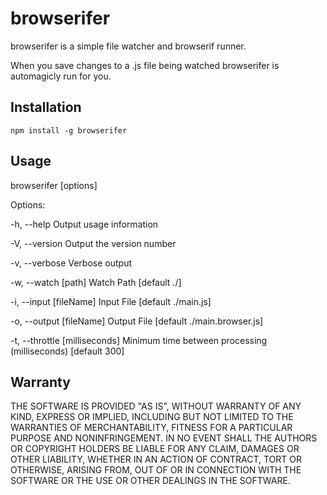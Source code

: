 browserifer
==========

browserifer is a simple file watcher and browserif runner.

When you save changes to a .js file being watched browserifer is automagicly run for you.

Installation
------------

	npm install -g browserifer
	
	
Usage
---------

browserifer [options]

Options:

  -h, --help               Output usage information
  
  -V, --version            Output the version number
  
  -v, --verbose            Verbose output
  
  -w, --watch [path]       Watch Path [default ./]
  
  -i, --input [fileName]   Input File [default ./main.js]
  
  -o, --output [fileName]  Output File [default ./main.browser.js]
  
  -t, --throttle [milliseconds]  Minimum time between processing (milliseconds) [default 300]
  
  
  
Warranty
---------

THE SOFTWARE IS PROVIDED "AS IS", WITHOUT WARRANTY OF ANY KIND, EXPRESS OR IMPLIED, INCLUDING BUT NOT LIMITED TO THE WARRANTIES OF MERCHANTABILITY, FITNESS FOR A PARTICULAR PURPOSE AND NONINFRINGEMENT. IN NO EVENT SHALL THE AUTHORS OR COPYRIGHT HOLDERS BE LIABLE FOR ANY CLAIM, DAMAGES OR OTHER LIABILITY, WHETHER IN AN ACTION OF CONTRACT, TORT OR OTHERWISE, ARISING FROM, OUT OF OR IN CONNECTION WITH THE SOFTWARE OR THE USE OR OTHER DEALINGS IN THE SOFTWARE.

